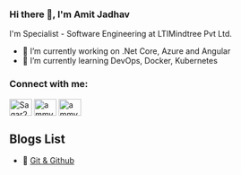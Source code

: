 ### Hi there 👋, I'm Amit Jadhav

I'm Specialist - Software Engineering at LTIMindtree Pvt Ltd.

- 🔭 I’m currently working on .Net Core, Azure and Angular
- 🌱 I’m currently learning DevOps, Docker, Kubernetes

<!--
**ammy4162/ammy4162** is a ✨ _special_ ✨ repository because its `README.md` (this file) appears on your GitHub profile.

Here are some ideas to get you started:

- 🔭 I’m currently working on .Net Core, Azure and Angular
- 🌱 I’m currently learning DevOps, Docker, Kubernetes
- 👯 I’m looking to collaborate on ...
- 🤔 I’m looking for help with ...
- 💬 Ask me about ...
- 📫 How to reach me: ...
- 😄 Pronouns: ...
- ⚡ Fun fact: ...
-->

<h3 align="left">Connect with me:</h3>
<p align="left">
<a href="https://https://www.linkedin.com/in/amit-jadhav-b48a35148/" target="blank"><img align="center" src="https://raw.githubusercontent.com/rahuldkjain/github-profile-readme-generator/master/src/images/icons/Social/linked-in-alt.svg" alt="Sagar2366" height="30" width="40" /></a> <a href="https://www.instagram.com/amitsjadhav1110/" target="blank"><img align="center" src="https://raw.githubusercontent.com/rahuldkjain/github-profile-readme-generator/master/src/images/icons/Social/instagram.svg" alt="ammy4162" height="30" width="40" /></a> <a href="https://twitter.com/AmitRaj4162" target="blank"><img align="center" src="https://raw.githubusercontent.com/rahuldkjain/github-profile-readme-generator/master/src/images/icons/Social/twitter.svg" alt="ammy4162" height="30" width="40" /></a>

## Blogs List
<!-- BLOGPOSTS:START -->
 - 🚀 [Git &amp; Github](https://amit4162.hashnode.dev/git-and-github)<!-- BLOGPOSTS:END -->
